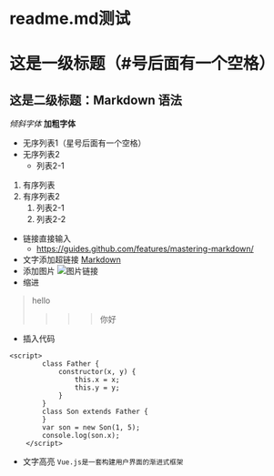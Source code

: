 # readme.md测试
# 这是一级标题（#号后面有一个空格）
## 这是二级标题：Markdown 语法
*倾斜字体*
**加粗字体**
* 无序列表1（星号后面有一个空格）
* 无序列表2
  * 列表2-1
1. 有序列表
2. 有序列表2
   1. 列表2-1
   2. 列表2-2 
* 链接直接输入
  * https://guides.github.com/features/mastering-markdown/ 
* 文字添加超链接
   [Markdown](https://guides.github.com/features/mastering-markdown/)
* 添加图片
   ![图片链接](http://www.baidu.com/img/bdlogo.gif "百度logo")
* 缩进
>hello
>>>>你好
* 插入代码
```
<script>
        class Father {
            constructor(x, y) {
                this.x = x;
                this.y = y;
            }
        }
        class Son extends Father {
        }
        var son = new Son(1, 5);
        console.log(son.x);
    </script>
```
* 文字高亮
``Vue.js是一套构建用户界面的渐进式框架``
